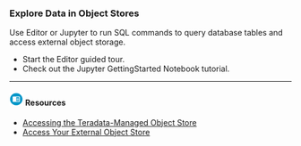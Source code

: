 ### Explore Data in Object Stores

Use Editor or Jupyter to run SQL commands to query database tables and access external object storage.

* Start the Editor guided tour.
* Check out the Jupyter GettingStarted Notebook tutorial.

- - -

#### ![../Images/fluto-icn-resources.png](../Images/fluto-icn-resources.png) Resources
 
* [Accessing the Teradata-Managed Object Store](https://docs.teradata.com/r/dLArVI09J62c8byzVbHMtw/jL9fm7cdFONqKe84pZoYZw)
* [Access Your External Object Store](https://docs.teradata.com/r/dLArVI09J62c8byzVbHMtw/zQ9k2on1UJ~i7uDS~VVTQg)